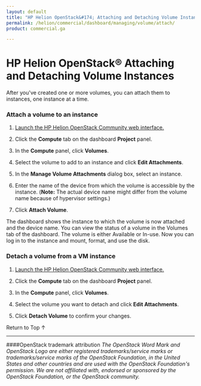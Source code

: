 ```yaml
---
layout: default
title: "HP Helion OpenStack&#174; Attaching and Detaching Volume Instances"
permalink: /helion/commercial/dashboard/managing/volume/attach/
product: commercial.ga

---
```

<!--UNDER REVISION-->

<script>

function PageRefresh {
onLoad="window.refresh"
}

PageRefresh();

</script>

<!--
<p style="font-size: small;"> <a href="/helion/commercial/ga1/install/">&#9664; PREV</a> | <a href="/helion/commercial/ga1/install-overview/">&#9650; UP</a> | <a href="/helion/commercial/ga1/">NEXT &#9654;</a> </p>
-->

# HP Helion OpenStack&#174; Attaching and Detaching Volume Instances

After you've created one or more volumes, you can attach them to instances, one instance at a time.</p>

### Attach a volume to an instance ###

1. <a href="/helion/community/dashboard/login/">Launch the HP Helion OpenStack Community web interface.</a></p>

2. Click the <strong>Compute</strong> tab on the dashboard <strong>Project</strong> panel.</p>

3. In the <strong>Compute</strong> panel, click <strong>Volumes</strong>.</p>

4. Select the volume to add to an instance and click <strong>Edit Attachments</strong>.</p>

5. In the <strong>Manage Volume Attachments</strong> dialog box, select an instance.</p>

6. Enter the name of the device from which the volume is accessible by the instance. (<strong>Note:</strong> The actual device name might differ from the volume name because of hypervisor settings.)</p>

7. Click <strong>Attach Volume</strong>.</p>

The dashboard shows the instance to which the volume is now attached and the device name. You can view the status of a volume in the Volumes tab of the dashboard. The volume is either Available or In-use. Now you can log in to the instance and mount, format, and use the disk.</p>

### Detach a volume from a VM instance ###

1. <a href="/helion/community/dashboard/login/">Launch the HP Helion OpenStack Community web interface.</a></p>

2. Click the <strong>Compute</strong> tab on the dashboard <strong>Project</strong> panel.</p>

3. In the <strong>Compute</strong> panel, click <strong>Volumes</strong>.</p>

4. Select the volume you want to detach and click <strong>Edit Attachments</strong>.</p>

5. Click <strong>Detach Volume</strong> to confirm your changes.</p>

<p><a href="#top" style="padding:14px 0px 14px 0px; text-decoration: none;"> Return to Top &#8593; </a></p>


----
####OpenStack trademark attribution
*The OpenStack Word Mark and OpenStack Logo are either registered trademarks/service marks or trademarks/service marks of the OpenStack Foundation, in the United States and other countries and are used with the OpenStack Foundation's permission. We are not affiliated with, endorsed or sponsored by the OpenStack Foundation, or the OpenStack community.*